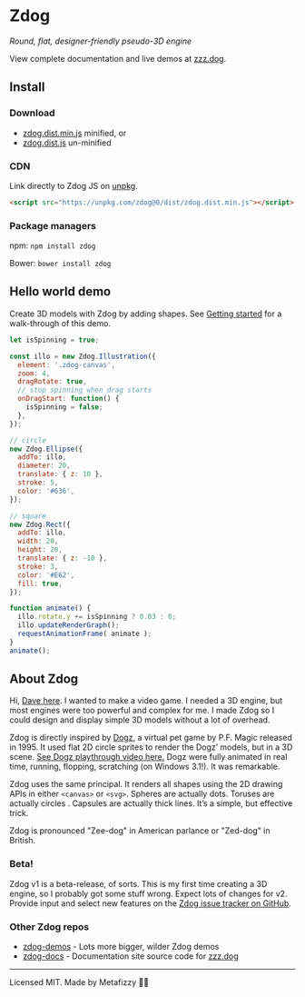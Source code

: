 # Zdog

_Round, flat, designer-friendly pseudo-3D engine_

View complete documentation and live demos at [zzz.dog](https://zzz.dog).

## Install

### Download

+ [zdog.dist.min.js](https://unpkg.com/zdog@0/dist/zdog.dist.min.js) minified, or
+ [zdog.dist.js](https://unpkg.com/zdog@0/dist/zdog.dist.js) un-minified

### CDN

Link directly to Zdog JS on [unpkg](https://unpkg.com).

``` html
<script src="https://unpkg.com/zdog@0/dist/zdog.dist.min.js"></script>
```

### Package managers

npm: `npm install zdog`

Bower: `bower install zdog`

## Hello world demo

Create 3D models with Zdog by adding shapes. See [Getting started](https://zzz.dog/getting-started) for a walk-through of this demo.

``` js
let isSpinning = true;

const illo = new Zdog.Illustration({
  element: '.zdog-canvas',
  zoom: 4,
  dragRotate: true,
  // stop spinning when drag starts
  onDragStart: function() {
    isSpinning = false;
  },
});

// circle
new Zdog.Ellipse({
  addTo: illo,
  diameter: 20,
  translate: { z: 10 },
  stroke: 5,
  color: '#636',
});

// square
new Zdog.Rect({
  addTo: illo,
  width: 20,
  height: 20,
  translate: { z: -10 },
  stroke: 3,
  color: '#E62',
  fill: true,
});

function animate() {
  illo.rotate.y += isSpinning ? 0.03 : 0;
  illo.updateRenderGraph();
  requestAnimationFrame( animate );
}
animate();
```

## About Zdog

Hi, [Dave here](https://desandro.com). I wanted to make a video game. I needed a 3D engine, but most engines were too powerful and complex for me. I made Zdog so I could design and display simple 3D models without a lot of overhead.

Zdog is directly inspired by [Dogz](https://en.wikipedia.org/wiki/Petz), a virtual pet game by P.F. Magic released in 1995. It used flat 2D circle sprites to render the Dogz’ models, but in a 3D scene. [See Dogz playthrough video here.](https://www.youtube.com/watch?v=6lKSn_cHw5k) Dogz were fully animated in real time, running, flopping, scratching (on Windows 3.1!). It was remarkable.

Zdog uses the same principal. It renders all shapes using the 2D drawing APIs in either `<canvas>` or `<svg>`. Spheres are actually dots. Toruses are actually circles . Capsules are actually thick lines. It’s a simple, but effective trick.

Zdog is pronounced "Zee-dog" in American parlance or "Zed-dog" in British.

### Beta!

Zdog v1 is a beta-release, of sorts. This is my first time creating a 3D engine, so I probably got some stuff wrong. Expect lots of changes for v2. Provide input and select new features on the [Zdog issue tracker on GitHub](https://github.com/metafizzy/zdog/issues).

### Other Zdog repos

+ [zdog-demos](https://github.com/metafizzy/zdog-demos) - Lots more bigger, wilder Zdog demos
+ [zdog-docs](https://github.com/metafizzy/zdog-docs) - Documentation site source code for [zzz.dog](https://zzz.dog)

---

Licensed MIT. Made by Metafizzy 🌈🐻
